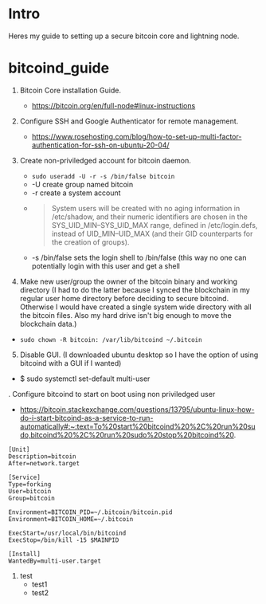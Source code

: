 # Intro
Heres my guide to setting up a secure bitcoin core and lightning node. 

# bitcoind_guide
1. Bitcoin Core installation Guide.
    * https://bitcoin.org/en/full-node#linux-instructions

2. Configure SSH and Google Authenticator for remote management. 
    * https://www.rosehosting.com/blog/how-to-set-up-multi-factor-authentication-for-ssh-on-ubuntu-20-04/

3. Create non-priviledged account for bitcoin daemon.
    * ```sudo useradd -U -r -s /bin/false bitcoin```
    * -U create group named bitcoin  
    * -r create a system account
    * > System users will be created with no aging information in /etc/shadow, and their numeric identifiers are chosen in the SYS_UID_MIN–SYS_UID_MAX range, defined in /etc/login.defs, instead of UID_MIN–UID_MAX (and their GID counterparts for the creation of groups).
    * -s /bin/false sets the login shell to /bin/false (this way no one can potentially login with this user and get a shell

4. Make new user/group the owner of the bitcoin binary and working directory (I had to do the latter because I synced the blockchain in my regular user home directory before deciding to secure bitcoind.  Otherwise I would have created a single system wide directory with all the bitcoin files. Also my hard drive isn't big enough to move the blockchain data.)

- ```sudo chown -R bitcoin: /var/lib/bitcoind ~/.bitcoin``` 

5. Disable GUI. (I downloaded ubuntu desktop so I have the option of using bitcoind with a GUI if I wanted)
- $ sudo systemctl set-default multi-user

. Configure bitcoind to start on boot using non priviledged user
- https://bitcoin.stackexchange.com/questions/13795/ubuntu-linux-how-do-i-start-bitcoind-as-a-service-to-run-automatically#:~:text=To%20start%20bitcoind%20%2C%20run%20sudo,bitcoind%20%2C%20run%20sudo%20stop%20bitcoind%20.
```
[Unit]
Description=bitcoin
After=network.target

[Service]
Type=forking
User=bitcoin
Group=bitcoin

Environment=BITCOIN_PID=~/.bitcoin/bitcoin.pid
Environment=BITCOIN_HOME=~/.bitcoin

ExecStart=/usr/local/bin/bitcoind
ExecStop=/bin/kill -15 $MAINPID

[Install]
WantedBy=multi-user.target
```


1. test
    * test1
    * test2
